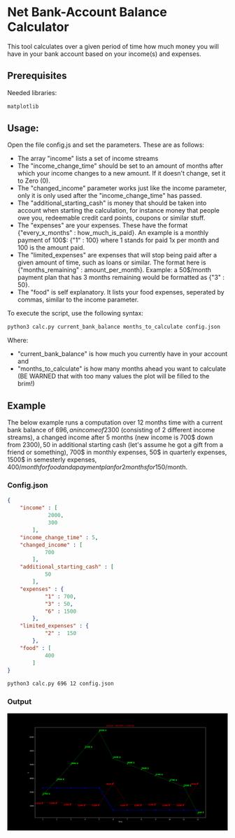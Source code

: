 # Net Bank-Account Balance Calculator

This tool calculates over a given period of time how much money you will have in your bank account based on your income(s) and expenses.

## Prerequisites

Needed libraries:

```python
matplotlib
```

## Usage:

Open the file config.js and set the parameters. These are as follows:

- The array "income" lists a set of income streams
- The "income_change_time" should be set to an amount of months after which your income changes to a new amount. If it doesn't change, set it to Zero (0).
- The "changed_income" parameter works just like the income parameter, only it is only used after the "income_change_time" has passed.
- The "additional_starting_cash" is money that should be taken into account when starting the calculation, for instance money that people owe you, redeemable credit card points, coupons or similar stuff.
- The "expenses" are your expenses. These have the format {"every_x_months" : how_much_is_paid}. An example is a monthly payment of 100$: {"1" : 100} where 1 stands for paid 1x per month and 100 is the amount paid.
- The "limited_expenses" are expenses that will stop being paid after a given amount of time, such as loans or similar. The format here is {"months_remaining" : amount_per_month}. Example: a 50$/month payment plan that has 3 months remaining would be formatted as {"3" : 50}.
- The "food" is self explanatory. It lists your food expenses, seperated by commas, similar to the income parameter.

To execute the script, use the following syntax:

```bash
python3 calc.py current_bank_balance months_to_calculate config.json 
```

Where:
- "current_bank_balance" is how much you currently have in your account and
- "months_to_calculate" is how many months ahead you want to calculate (BE WARNED that with too many values the plot will be filled to the brim!)

## Example

The below example runs a computation over 12 months time with a current bank balance of 696$, an income of 2300$ (consisting of 2 different income streams), a changed income after 5 months (new income is 700$ down from 2300$), 50$ in additional starting cash (let's assume he got a gift from a friend or something), 700$ in monthly expenses, 50$ in quarterly expenses, 1500$ in semesterly expenses, 400$/month for food and a payment plan for 2 months for 150$/month.

### Config.json

```json
{
	"income" : [
			 2000,
			 300 
		],
	"income_change_time" : 5,
	"changed_income" : [
			700
		],
	"additional_starting_cash" : [
			50
		],
	"expenses" : {
			"1" : 700,
			"3" : 50,
			"6" : 1500
		},
	"limited_expenses" : {
			"2" :  150
		},
	"food" : [
			400
		]
}
```

```bash
python3 calc.py 696 12 config.json 
```

### Output

![alt text](demo.png "Example")
